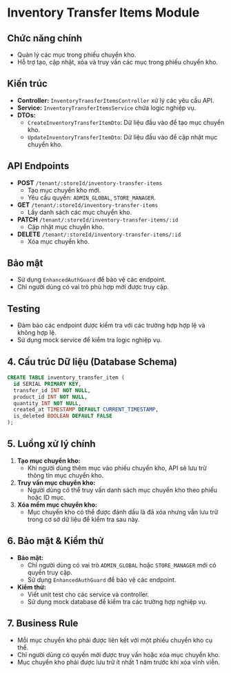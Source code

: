 # Inventory Transfer Items Module

## Chức năng chính

- Quản lý các mục trong phiếu chuyển kho.
- Hỗ trợ tạo, cập nhật, xóa và truy vấn các mục trong phiếu chuyển kho.

## Kiến trúc

- **Controller:** `InventoryTransferItemsController` xử lý các yêu cầu API.
- **Service:** `InventoryTransferItemsService` chứa logic nghiệp vụ.
- **DTOs:**
  - `CreateInventoryTransferItemDto`: Dữ liệu đầu vào để tạo mục chuyển kho.
  - `UpdateInventoryTransferItemDto`: Dữ liệu đầu vào để cập nhật mục chuyển kho.

## API Endpoints

- **POST** `/tenant/:storeId/inventory-transfer-items`
  - Tạo mục chuyển kho mới.
  - Yêu cầu quyền: `ADMIN_GLOBAL`, `STORE_MANAGER`.
- **GET** `/tenant/:storeId/inventory-transfer-items`
  - Lấy danh sách các mục chuyển kho.
- **PATCH** `/tenant/:storeId/inventory-transfer-items/:id`
  - Cập nhật mục chuyển kho.
- **DELETE** `/tenant/:storeId/inventory-transfer-items/:id`
  - Xóa mục chuyển kho.

## Bảo mật

- Sử dụng `EnhancedAuthGuard` để bảo vệ các endpoint.
- Chỉ người dùng có vai trò phù hợp mới được truy cập.

## Testing

- Đảm bảo các endpoint được kiểm tra với các trường hợp hợp lệ và không hợp lệ.
- Sử dụng mock service để kiểm tra logic nghiệp vụ.

## 4. Cấu trúc Dữ liệu (Database Schema)

```sql
CREATE TABLE inventory_transfer_item (
  id SERIAL PRIMARY KEY,
  transfer_id INT NOT NULL,
  product_id INT NOT NULL,
  quantity INT NOT NULL,
  created_at TIMESTAMP DEFAULT CURRENT_TIMESTAMP,
  is_deleted BOOLEAN DEFAULT FALSE
);
```

## 5. Luồng xử lý chính

1. **Tạo mục chuyển kho:**
   - Khi người dùng thêm mục vào phiếu chuyển kho, API sẽ lưu trữ thông tin mục chuyển kho.
2. **Truy vấn mục chuyển kho:**
   - Người dùng có thể truy vấn danh sách mục chuyển kho theo phiếu hoặc ID mục.
3. **Xóa mềm mục chuyển kho:**
   - Mục chuyển kho có thể được đánh dấu là đã xóa nhưng vẫn lưu trữ trong cơ sở dữ liệu để kiểm tra sau này.

## 6. Bảo mật & Kiểm thử

- **Bảo mật:**
  - Chỉ người dùng có vai trò `ADMIN_GLOBAL` hoặc `STORE_MANAGER` mới có quyền truy cập.
  - Sử dụng `EnhancedAuthGuard` để bảo vệ các endpoint.
- **Kiểm thử:**
  - Viết unit test cho các service và controller.
  - Sử dụng mock database để kiểm tra các trường hợp nghiệp vụ.

## 7. Business Rule

- Mỗi mục chuyển kho phải được liên kết với một phiếu chuyển kho cụ thể.
- Chỉ người dùng có quyền mới được truy vấn hoặc xóa mục chuyển kho.
- Mục chuyển kho phải được lưu trữ ít nhất 1 năm trước khi xóa vĩnh viễn.
